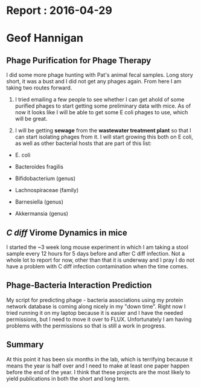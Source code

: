 # Report : 2016-04-29
# Geof Hannigan

## Phage Purification for Phage Therapy

I did some more phage hunting with Pat's animal fecal samples. Long story short, it was a bust and I did not get any phages again. From here I am taking two routes forward.

1. I tried emailing a few people to see whether I can get ahold of some purified phages to start getting some preliminary data with mice. As of now it looks like I will be able to get some E coli phages to use, which will be great.

2. I will be getting **sewage** from the **wastewater treatment plant** so that I can start isolating phages from it. I will start growing this both on E coli, as well as other bacterial hosts that are part of this list:

* E. coli

* Bacteroides fragilis

* Bifidobacterium (genus)

* Lachnospiraceae (family)

* Barnesiella (genus)

* Akkermansia (genus)

## *C diff* Virome Dynamics in mice

I started the ~3 week long mouse experiment in which I am taking a stool sample every 12 hours for 5 days before and after C diff infection. Not a whole lot to report for now, other than that it is underway and I pray I do not have a problem with C diff infection contamination when the time comes.

## Phage-Bacteria Interaction Prediction

My script for predicting phage - bacteria associations using my protein network database is coming along nicely in my "down time". Right now I tried running it on my laptop because it is easier and I have the needed permissions, but I need to move it over to FLUX. Unfortunately I am having problems with the permissions so that is still a work in progress.

## Summary
At this point it has been six months in the lab, which is terrifying because it means the year is half over and I need to make at least one paper happen before the end of the year. I think that these projects are the most likely to yield publications in both the short and long term.